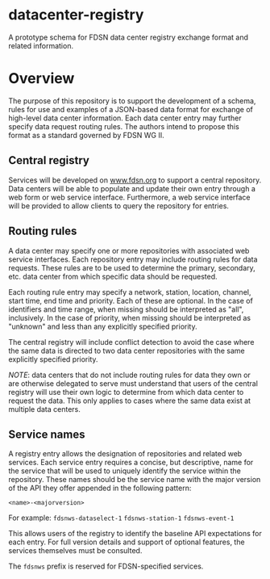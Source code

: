 # datacenter-registry

A prototype schema for FDSN data center registry exchange format and related information.

# Overview

The purpose of this repository is to support the development of a
schema, rules for use and examples of a JSON-based data format for
exchange of high-level data center information.  Each data center
entry may further specify data request routing rules.  The authors
intend to propose this format as a standard governed by FDSN WG II.

## Central registry

Services will be developed on www.fdsn.org to support a central
repository.  Data centers will be able to populate and update their
own entry through a web form or web service interface.  Furthermore, a
web service interface will be provided to allow clients to query the
repository for entries.

## Routing rules

A data center may specify one or more repositories with associated web
service interfaces.  Each repository entry may include routing rules
for data requests.  These rules are to be used to determine the
primary, secondary, etc. data center from which specific data should
be requested.

Each routing rule entry may specify a network, station, location,
channel, start time, end time and priority.  Each of these are
optional.  In the case of identifiers and time range, when missing
should be interpreted as "all", inclusively.  In the case of
priority, when missing should be interpreted as "unknown" and less
than any explicitly specified priority.

The central registry will include conflict detection to avoid the case
where the same data is directed to two data center repositories with
the same explicitly specified priority.

_NOTE_: data centers that do not include routing rules for data they
own or are otherwise delegated to serve must understand that users of
the central registry will use their own logic to determine from which
data center to request the data.  This only applies to cases where the
same data exist at multiple data centers.

## Service names

A registry entry allows the designation of repositories and related
web services.  Each service entry requires a concise, but descriptive,
name for the service that will be used to uniquely identify the
service within the repository.  These names should be the service name
with the major version of the API they offer appended in the following
pattern:

`<name>-<majorversion>`

For example:
`fdsnws-dataselect-1`
`fdsnws-station-1`
`fdsnws-event-1`

This allows users of the registry to identify the baseline API
expectations for each entry.  For full version details and support of
optional features, the services themselves must be consulted.

The `fdsnws` prefix is reserved for FDSN-specified services.
